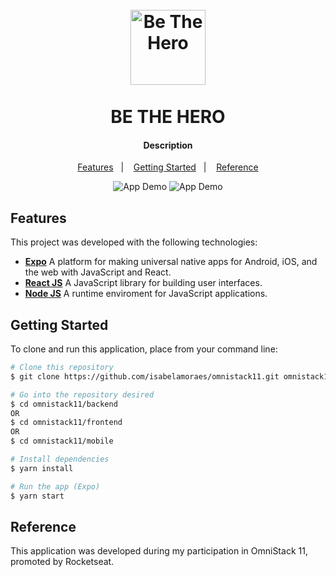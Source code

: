 <h1 align="center">
  <br>
    <img src="YOUR_LOGO_URL" alt="Be The Hero" width="120">
  <br>
  <br>
  BE THE HERO
</h1>

<h4 align="center">
  Description
</h4>

<p align="center">
  <a href="#features">Features</a>&nbsp;&nbsp;&nbsp;|&nbsp;&nbsp;&nbsp;
  <a href="#getting-started">Getting Started</a>&nbsp;&nbsp;&nbsp;|&nbsp;&nbsp;&nbsp;
  <a href="#reference">Reference</a>
</p>

<p align="center">
  <img alt="App Demo" src="YOUR_GIF_URL">
  <img alt="App Demo" src="YOUR_GIF_URL">
</p>

## Features

This project was developed with the following technologies:

-  **[Expo](https://expo.io/)** A platform for making universal native apps for Android, iOS, and the web with JavaScript and React.
-  **[React JS](https://reactjs.org/)** A JavaScript library for building user interfaces.
-  **[Node JS](https://nodejs.org/)** A runtime enviroment for JavaScript applications.

## Getting Started

To clone and run this application, place from your command line:

```bash
# Clone this repository
$ git clone https://github.com/isabelamoraes/omnistack11.git omnistack11

# Go into the repository desired
$ cd omnistack11/backend
OR
$ cd omnistack11/frontend
OR
$ cd omnistack11/mobile

# Install dependencies
$ yarn install

# Run the app (Expo)
$ yarn start
```

## Reference

This application was developed during my participation in OmniStack 11, promoted by Rocketseat.
